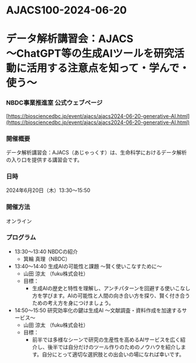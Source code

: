 # AJACS100-2024-06-20
# データ解析講習会：AJACS<br/>〜ChatGPT等の生成AIツールを研究活動に活用する注意点を知って・学んで・使う〜

### NBDC事業推進室 公式ウェブページ
[https://biosciencedbc.jp/event/ajacs/ajacs2024-06-20-generative-AI.html](https://biosciencedbc.jp/event/ajacs/ajacs2024-06-20-generative-AI.html)  

### 開催概要
データ解析講習会：AJACS（あじゃっくす）は、生命科学におけるデータ解析の入り口を提供する講習会です。

### 日時
2024年6月20日（木）13:30～15:50

### 開催方法
オンライン

### プログラム
- 13:30～13:40	NBDCの紹介
  - 箕輪 真理（NBDC） 
- 13:40～14:40	生成AIの可能性と課題 ～賢く使いこなすために～
  - 山田 涼太 （fuku株式会社）
  - 目標：
    - 生成AIの歴史と特性を理解し、アンチパターンを回避する使いこなし方を学びます。AIの可能性と人間の向き合い方を探り、賢く付き合うための考え方を身につけましょう。  
- 14:50～15:50	研究効率化の鍵は生成AI ～文献調査・資料作成を加速するサービス～
  -	山田 涼太 （fuku株式会社）
  - 目標：
    - 前半では多様なシーンで研究の生産性を高めるAIサービスを広く紹介し、後半では自分だけのツール作りのためのノウハウを紹介します。自分にとって適切な選択肢との出会いの場になれば幸いです。

